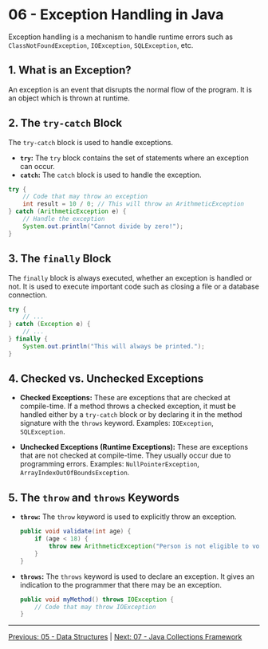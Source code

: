 # 06 - Exception Handling in Java

Exception handling is a mechanism to handle runtime errors such as `ClassNotFoundException`, `IOException`, `SQLException`, etc.

## 1. What is an Exception?

An exception is an event that disrupts the normal flow of the program. It is an object which is thrown at runtime.

## 2. The `try-catch` Block

The `try-catch` block is used to handle exceptions.

*   **`try`:** The `try` block contains the set of statements where an exception can occur.
*   **`catch`:** The `catch` block is used to handle the exception.

```java
try {
    // Code that may throw an exception
    int result = 10 / 0; // This will throw an ArithmeticException
} catch (ArithmeticException e) {
    // Handle the exception
    System.out.println("Cannot divide by zero!");
}
```

## 3. The `finally` Block

The `finally` block is always executed, whether an exception is handled or not. It is used to execute important code such as closing a file or a database connection.

```java
try {
    // ...
} catch (Exception e) {
    // ...
} finally {
    System.out.println("This will always be printed.");
}
```

## 4. Checked vs. Unchecked Exceptions

*   **Checked Exceptions:** These are exceptions that are checked at compile-time. If a method throws a checked exception, it must be handled either by a `try-catch` block or by declaring it in the method signature with the `throws` keyword. Examples: `IOException`, `SQLException`.

*   **Unchecked Exceptions (Runtime Exceptions):** These are exceptions that are not checked at compile-time. They usually occur due to programming errors. Examples: `NullPointerException`, `ArrayIndexOutOfBoundsException`.

## 5. The `throw` and `throws` Keywords

*   **`throw`:** The `throw` keyword is used to explicitly throw an exception.

    ```java
    public void validate(int age) {
        if (age < 18) {
            throw new ArithmeticException("Person is not eligible to vote");
        }
    }
    ```

*   **`throws`:** The `throws` keyword is used to declare an exception. It gives an indication to the programmer that there may be an exception.

    ```java
    public void myMethod() throws IOException {
        // Code that may throw IOException
    }
    ```

---

[Previous: 05 - Data Structures](../05-Data-Structures/README.md) | [Next: 07 - Java Collections Framework](../07-Java-Collections-Framework/README.md)
